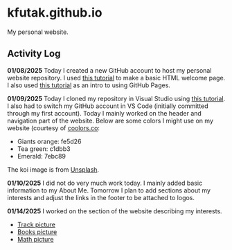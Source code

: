 # kfutak.github.io
My personal website.
## Activity Log
**01/08/2025** Today I created a new GitHub account to host my personal website repository. I used [this tutorial](https://pittcs.wiki/skills/personal-website/) to make a basic HTML welcome page. I also used [this tutorial](https://docs.github.com/en/pages/quickstart) as an intro to using GitHub Pages.

**01/09/2025** Today I cloned my repository in Visual Studio using [this tutorial](https://code.visualstudio.com/docs/sourcecontrol/intro-to-git). I also had to switch my GitHub account in VS Code (initially committed through my first account). Today I mainly worked on the header and navigation part of the website. 
Below are some colors I might use on my website (courtesy of [coolors.co](https://coolors.co/fe5d26-c1dbb3-7ebc89):
- Giants orange: fe5d26
- Tea green: c1dbb3
- Emerald: 7ebc89

The koi image is from [Unsplash](https://unsplash.com/photos/a-group-of-koi-fish-swimming-in-a-pond-A9oltO66FY8).

**01/10/2025** I did not do very much work today. I mainly added basic information to my About Me. Tomorrow I plan to add sections about my interests and adjust the links in the footer to be attached to logos.

**01/14/2025** I worked on the section of the website describing my interests. 
- [Track picture](https://unsplash.com/photos/low-angle-photography-of-track-field-TEYrLTKKMSg)
- [Books picture](https://unsplash.com/photos/assorted-title-of-books-piled-in-the-shelves-NIJuEQw0RKg)
- [Math picture](https://unsplash.com/photos/a-close-up-of-a-piece-of-paper-with-writing-on-it-dvMJR9-Drbs)
